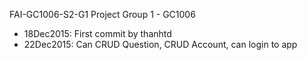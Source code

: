 FAI-GC1006-S2-G1
Project Group 1 - GC1006

- 18Dec2015: First commit by thanhtd
- 22Dec2015: Can CRUD Question, CRUD Account, can login to app
